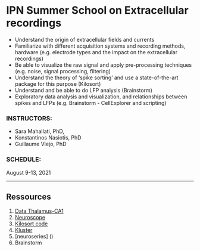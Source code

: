# IPN Summer School on Extracellular recordings


- Understand the origin of extracellular fields and currents 
- Familiarize with different acquisition systems and recording methods, hardware (e.g. electrode types and the impact on the extracellular recordings) 
- Be able to visualize the raw signal and apply pre-processing techniques (e.g. noise, signal processing, filtering)
- Understand the theory of ‘spike sorting’ and use a state-of-the-art package for this purpose (Kilosort)
- Understand and be able to do LFP analysis (Brainstorm)
- Exploratory data analysis and visualization, and relationships between spikes and LFPs (e.g. Brainstorm - CellExplorer and scripting)


### INSTRUCTORS: 
  - Sara Mahallati, PhD, 
  - Konstantinos Nasiotis, PhD
  - Guillaume Viejo, PhD

### SCHEDULE: 

August 9-13, 2021

---

## Ressources 

1. [Data Thalamus-CA1](https://www.dropbox.com/s/7r1wxs9s1zcc1q4/A2926-200311.tar.gz?dl=1)
2. [Neuroscope](neuroscope.md)
3. [Kilosort code](https://github.com/PeyracheLab/ipn-kilosort)
4. [Kluster](kluster.md)
5. [neuroseries] ()
6. Brainstorm
